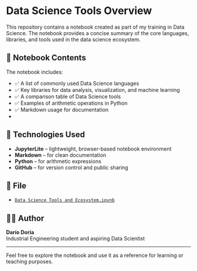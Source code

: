 # Data Science Tools Overview

This repository contains a notebook created as part of my training in Data Science. The notebook provides a concise summary of the core languages, libraries, and tools used in the data science ecosystem.

## 📘 Notebook Contents

The notebook includes:

- ✅ A list of commonly used Data Science languages
- ✅ Key libraries for data analysis, visualization, and machine learning
- ✅ A comparison table of Data Science tools
- ✅ Examples of arithmetic operations in Python
- ✅ Markdown usage for documentation
- 
## 🚀 Technologies Used

- **JupyterLite** – lightweight, browser-based notebook environment
- **Markdown** – for clean documentation
- **Python** – for arithmetic expressions
- **GitHub** – for version control and public sharing

## 📎 File

- [`Data Science Tools and Ecosystem.ipynb`](./Data%20Science%20Tools%20and%20Ecosystem.ipynb)

## 👨‍💻 Author

**Darío Doria**  
Industrial Engineering student and aspiring Data Scientist

---

Feel free to explore the notebook and use it as a reference for learning or teaching purposes.
